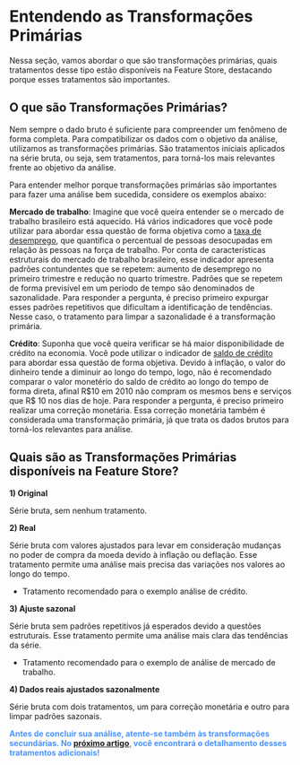 # Entendendo as Transformações Primárias

Nessa seção, vamos abordar o que são transformações primárias, quais tratamentos desse tipo estão disponíveis na Feature Store, destacando porque esses tratamentos são importantes.

## O que são Transformações Primárias?

Nem sempre o dado bruto é suficiente para compreender um fenômeno de forma completa. Para compatibilizar os dados com o objetivo da análise, utilizamos as transformações primárias. São tratamentos iniciais aplicados na série bruta, ou seja, sem tratamentos, para torná-los mais relevantes frente ao objetivo da análise.

Para entender melhor porque transformações primárias são importantes para fazer uma análise bem sucedida, considere os exemplos abaixo:

**Mercado de trabalho**: Imagine que você queira entender se o mercado de trabalho brasileiro está aquecido. Há vários indicadores que você pode utilizar para abordar essa questão de forma objetiva como a <a href="https://app.4intelligence.ai/feature-store/indicators/BREMP0018" target="_blank" rel="noreferrer">taxa de desemprego</a>, que quantifica o percentual de pessoas desocupadas em relação às pessoas na força de trabalho. Por conta de características estruturais do mercado de trabalho brasileiro, esse indicador apresenta padrões contundentes que se repetem: aumento de desemprego no primeiro trimestre e redução no quarto trimestre. Padrões que se repetem de forma previsível em um período de tempo são denominados de sazonalidade. Para responder a pergunta, é preciso primeiro expurgar esses padrões repetitivos que dificultam a identificação de tendências. Nesse caso, o tratamento para limpar a sazonalidade é a transformação primária.

**Crédito**: Suponha que você queira verificar se há maior disponibilidade de crédito na economia. Você pode utilizar o indicador de <a href="https://app.4intelligence.ai/feature-store/indicators/BRCRD0026" target="_blank" rel="noreferrer">saldo de crédito</a> para abordar essa questão de forma objetiva. Devido à inflação, o valor do dinheiro tende a diminuir ao longo do tempo, logo, não é recomendado comparar o valor monetério do saldo de crédito ao longo do tempo de forma direta, afinal R\$10 em 2010 não compram os mesmos bens e serviços que R\$ 10 nos dias de hoje. Para responder a pergunta, é preciso primeiro realizar uma correção monetária. Essa correção monetária também é considerada uma transformação primária, já que trata os dados brutos para torná-los relevantes para análise.

## Quais são as Transformações Primárias disponíveis na Feature Store?

**1) Original**

Série bruta, sem nenhum tratamento.

**2) Real**

Série bruta com valores ajustados para levar em consideração mudanças no poder de compra da moeda devido à inflação ou deflação. Esse tratamento permite uma análise mais precisa das variações nos valores ao longo do tempo.

- Tratamento recomendado para o exemplo análise de crédito.

**3) Ajuste sazonal**

Série bruta sem padrões repetitivos já esperados devido a questões estruturais. Esse tratamento permite uma análise mais clara das tendências da série.

- Tratamento recomendado para o exemplo de análise de mercado de trabalho.

**4) Dados reais ajustados sazonalmente**

Série bruta com dois tratamentos, um para correção monetária e outro para limpar padrões sazonais.

<style>
blue4i {
  color: #4C94FF;
}
</style>

<blue4i>**Antes de concluir sua análise, atente-se também às transformações secundárias. No [próximo artigo](/help-center/feature-store/indicators/transformacao-secundaria.md), você encontrará o detalhamento desses tratamentos adicionais!**</blue4i>
